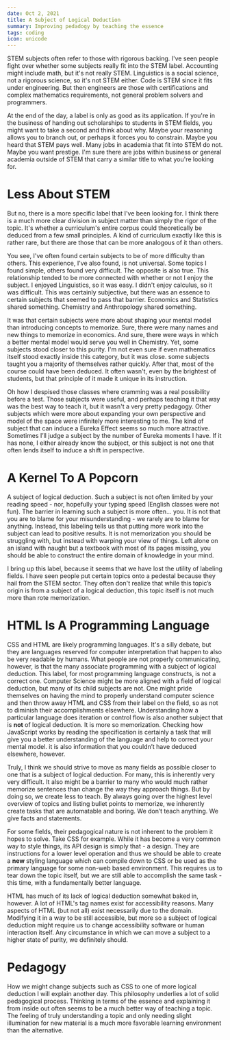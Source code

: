 ```yaml
---
date: Oct 2, 2021
title: A Subject of Logical Deduction
summary: Improving pedadogy by teaching the essence
tags: coding
icon: unicode
---
```


STEM subjects often refer to those with rigorous backing. I've seen people fight over whether some subjects really fit into the STEM label. Accounting might include math, but it's not really STEM. Linguistics is a social science, not a rigorous science, so it's not STEM either. Code is STEM since it fits under engineering. But then engineers are those with certifications and complex mathematics requirements, not general problem solvers and programmers.

At the end of the day, a label is only as good as its application. If you're in the business of handing out scholarships to students in STEM fields, you might want to take a second and think about why. Maybe your reasoning allows you to branch out, or perhaps it forces you to constrain. Maybe you heard that STEM pays well. Many jobs in academia that fit into STEM do not. Maybe you want prestige. I'm sure there are jobs within business or general academia outside of STEM that carry a similar title to what you're looking for.

# Less About STEM

But no, there is a more specific label that I've been looking for. I think there is a much more clear division in subject matter than simply the rigor of the topic. It's whether a curriculum's entire corpus could theoretically be deduced from a few small principles. A kind of curriculum exactly like this is rather rare, but there are those that can be more analogous of it than others.

You see, I've often found certain subjects to be of more difficulty than others. This experience, I've also found, is not universal. Some topics I found simple, others found very difficult. The opposite is also true. This relationship tended to be more connected with whether or not I enjoy the subject. I enjoyed Linguistics, so it was easy. I didn't enjoy calculus, so it was difficult. This was certainly subjective, but there was an essence to certain subjects that seemed to pass that barrier. Economics and Statistics shared something. Chemistry and Anthropology shared something.

It was that certain subjects were more about shaping your mental model than introducing concepts to memorize. Sure, there were many names and new things to memorize in economics. And sure, there were ways in which a better mental model would serve you well in Chemistry. Yet, some subjects stood closer to this purity. I'm not even sure if even mathematics itself stood exactly inside this category, but it was close. some subjects taught you a majority of themselves rather quickly. After that, most of the course could have been deduced. It often wasn't, even by the brightest of students, but that principle of it made it unique in its instruction.

Oh how I despised those classes where cramming was a real possibility before a test. Those subjects were useful, and perhaps teaching it that way was the best way to teach it, but it wasn't a very pretty pedagogy. Other subjects which were more about expanding your own perspective and model of the space were infinitely more interesting to me. The kind of subject that can induce a Eureka Effect seems so much more attractive. Sometimes I’ll judge a subject by the number of Eureka moments I have. If it has none, I either already know the subject, or this subject is not one that often lends itself to induce a shift in perspective.

# A Kernel To A Popcorn
A subject of logical deduction. Such a subject is not often limited by your reading speed - nor, hopefully your typing speed (English classes were not fun). The barrier in learning such a subject is more often... you. It is not that you are to blame for your misunderstanding - we rarely are to blame for anything. Instead, this labeling tells us that putting more work into the subject can lead to positive results. It is not memorization you should be struggling with, but instead with warping your view of things. Left alone on an island with naught but a textbook with most of its pages missing, you should be able to construct the entire domain of knowledge in your mind.

I bring up this label, because it seems that we have lost the utility of labeling fields. I have seen people put certain topics onto a pedestal because they hail from the STEM sector. They often don't realize that while this topic’s origin is from a subject of a logical deduction, this topic itself is not much more than rote memorization.

# HTML Is A Programming Language
CSS and HTML are likely programming languages. It's a silly debate, but they are languages reserved for computer interpretation that happen to also be very readable by humans. What people are not properly communicating, however, is that the many associate programming with a subject of logical deduction. This label, for most programming language constructs, is not a correct one. Computer Science might be more aligned with a field of logical deduction, but many of its child subjects are not. One might pride themselves on having the mind to properly understand computer science and then throw away HTML and CSS from their label on the field, so as not to diminish their accomplishments elsewhere. Understanding how a particular language does iteration or control flow is also another subject that is **not** of logical deduction. It is more so memorization. Checking how JavaScript works by reading the specification is certainly a task that will give you a better understanding of the language and help to correct your mental model. it is also information that you couldn’t have deduced elsewhere, however.

Truly, I think we should strive to move as many fields as possible closer to one that is a subject of logical deduction. For many, this is inherently very very difficult. It also might be a barrier to many who would much rather memorize sentences than change the way they approach things. But by doing so, we create less to teach. By always going over the highest level overview of topics and listing bullet points to memorize, we inherently create tasks that are automatable and boring. We don’t teach anything. We give facts and statements.

For some fields, their pedagogical nature is not inherent to the problem it hopes to solve. Take CSS for example. While it has become a very common way to style things, its API design is simply that - a design. They are instructions for a lower level operation and thus we should be able to create a **new** styling language which can compile down to CSS or be used as the primary language for some non-web based environment. This requires us to tear down the topic itself, but we are still able to accomplish the same task - this time, with a fundamentally better language. 

HTML has much of its lack of logical deduction somewhat baked in, however. A lot of HTML's tag names exist for accessibility reasons. Many aspects of HTML (but not all) exist necessarily due to the domain. Modifying it in a way to be still accessible, but more so a subject of logical deduction might require us to change accessibility software or human interaction itself. Any circumstance in which we can move a subject to a higher state of purity, we definitely should.

# Pedagogy

How we might change subjects such as CSS to one of more logical deduction I will explain another day. This philosophy underlies a lot of solid pedagogical process. Thinking in terms of the essence and explaining it from inside out often seems to be a much better way of teaching a topic. The feeling of truly understanding a topic and only needing slight illumination for new material is a much more favorable learning environment than the alternative.